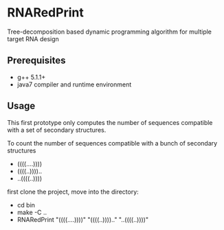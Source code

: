 # RNARedPrint
Tree-decomposition based dynamic programming algorithm for multiple target RNA design

## Prerequisites
 * g++ 5.1.1+
 * java7 compiler and runtime environment
 
## Usage
This first prototype only computes the number of sequences compatible with a set of secondary structures.

To count the number of sequences compatible with a bunch of secondary structures 
 * ((((....))))
 * ((((..))))..
 * ..((((..))))

first clone the project, move into the directory:
 * cd bin
 * make -C ..
 * RNARedPrint  "((((....))))" "((((..)))).." "..((((..))))"
